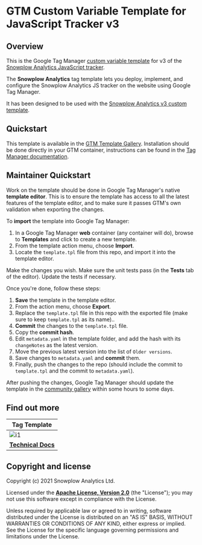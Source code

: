 # GTM Custom Variable Template for JavaScript Tracker v3

## Overview

This is the Google Tag Manager [custom variable template](https://developers.google.com/tag-manager/templates) for v3 of the [Snowplow Analytics JavaScript tracker](https://github.com/snowplow/snowplow-javascript-tracker). 

The **Snowplow Analytics** tag template lets you deploy, implement, and configure the Snowplow Analytics JS tracker on the website using Google Tag Manager.

It has been designed to be used with the [Snowplow Analytics v3 custom template](https://github.com/snowplow/snowplow-gtm-tag-template-v3).

## Quickstart

This template is available in the [GTM Template Gallery](https://tagmanager.google.com/gallery/#/). Installation should be done directly in your GTM container, instructions can be found in the [Tag Manager documentation](https://support.google.com/tagmanager/answer/9454109?hl=en).

## Maintainer Quickstart

Work on the template should be done in Google Tag Manager's native **template editor**. This is to ensure the template has access to all the latest features of the template editor, and to make sure it passes GTM's own validation when exporting the changes.

To **import** the template into Google Tag Manager:

1. In a Google Tag Manager **web** container (any container will do), browse to **Templates** and click to create a new template.
2. From the template action menu, choose **Import**.
3. Locate the `template.tpl` file from this repo, and import it into the template editor.

Make the changes you wish. Make sure the unit tests pass (in the **Tests** tab of the editor). Update the tests if necessary. 

Once you're done, follow these steps:

1. **Save** the template in the template editor.
2. From the action menu, choose **Export**.
3. Replace the `template.tpl` file in this repo with the exported file (make sure to keep `template.tpl` as its name)..
4. **Commit** the changes to the `template.tpl` file.
5. Copy the **commit hash**.
6. Edit `metadata.yaml` in the template folder, and add the hash with its `changeNotes` as the latest version.
7. Move the previous latest version into the list of `Older versions`.
8. Save changes to `metadata.yaml` and **commit** them.
9. Finally, push the changes to the repo (should include the commit to `template.tpl` and the commit to `metadata.yaml`).

After pushing the changes, Google Tag Manager should update the template in the [community gallery](https://tagmanager.google.com/gallery/#/) within some hours to some days.

## Find out more

| Tag Template |
|---------------------------------|
| ![i1][techdocs-image]           |
| **[Technical Docs](https://docs.snowplowanalytics.com)** |

## Copyright and license

Copyright (c) 2021 Snowplow Analytics Ltd.

Licensed under the **[Apache License, Version 2.0](LICENSE)** (the "License");
you may not use this software except in compliance with the License.

Unless required by applicable law or agreed to in writing, software
distributed under the License is distributed on an "AS IS" BASIS,
WITHOUT WARRANTIES OR CONDITIONS OF ANY KIND, either express or implied.
See the License for the specific language governing permissions and
limitations under the License.

[techdocs-image]: https://d3i6fms1cm1j0i.cloudfront.net/github/images/techdocs.png
